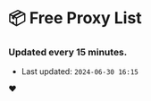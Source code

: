 # :package: Free Proxy List
### Updated every 15 minutes.

- Last updated: `2024-06-30 16:15`

:heart:
